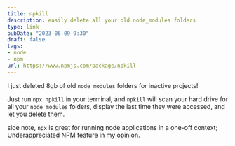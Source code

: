 ```yaml
--- 
title: npkill 
description: easily delete all your old node_modules folders 
type: link
pubDate: "2023-06-09 9:30" 
draft: false
tags: 
- node
- npm
url: https://www.npmjs.com/package/npkill
---
```


I just deleted 8gb of old `node_modules` folders for inactive projects! 

Just run `npx npkill` in your terminal, and `npkill` will scan your hard drive for all your `node_modules` folders, display the last time they were accessed, and let you delete them.  

side note, `npx` is great for running node applications in a one-off context; Underappreciated NPM feature in my opinion. 